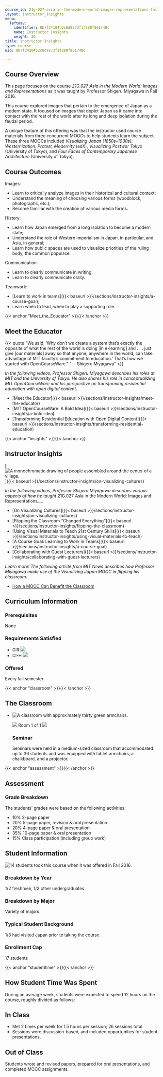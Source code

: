 ```yaml
---
course_id: 21g-027-asia-in-the-modern-world-images-representations-fall-2016
layout: instructor_insights
menu:
  leftnav:
    identifier: 8b7f24104b2c8d9273f1f280f861748c
    name: Instructor Insights
    weight: 30
title: Instructor Insights
type: course
uid: 8b7f24104b2c8d9273f1f280f861748c

---
```


Course Overview
---------------

This page focuses on the course _21G.027 Asia in the Modern World: Images and Representations_ as it was taught by Professor Shigeru Miyagawa in Fall 2016.

This course explored images that pertain to the emergence of Japan as a modern state. It focused on images that depict Japan as it came into contact with the rest of the world after its long and deep isolation during the feudal period.

A unique feature of this offering was that the instructor used course materials from three concurrent MOOCs to help students learn the subject. These three MOOCs included _Visualizing Japan (1850s–1930s): Westernization, Protest, Modernity_ (edX), _Visualizing Postwar Tokyo_ (University of Tokyo), and _Four Faces of Contemporary Japanese Architecture_ (University of Tokyo).

Course Outcomes
---------------

Images:

*   Learn to critically analyze images in their historical and cultural context;
*   Understand the meaning of choosing various forms (woodblock, photographs, etc.);
*   Become familiar with the creation of various media forms.

History:

*   Learn how Japan emerged from a long isolation to become a modern state;
*   Understand the role of Western imperialism in Japan, in particular, and Asia, in general;
*   Learn how public spaces are used to visualize priorities of the ruling body, the common populace.

Communication:

*   Learn to clearly communicate in writing;
*   Learn to clearly communicate orally.

Teamwork:

*   [Learn to work in teams]({{< baseurl >}}/sections/instructor-insights/a-course-goal);
*   Learn when to lead, when to play a supporting role.

{{< anchor "Meet_the_Educator" >}}{{< /anchor >}}

Meet the Educator
-----------------

{{< quote "We said, ‘Why don’t we create a system that’s exactly the opposite of what the rest of the world is doing [in e-learning] and . . . just give [our materials] away so that anyone, anywhere in the world, can take advantage of MIT faculty’s commitment to education.’ That’s how we started with OpenCourseWare." "— Shigeru Miyagawa" >}}

_In the following videos, Professor Shigeru Miyagawa describes his roles at MIT and the University of Tokyo. He also shares his role in conceptualizing MIT OpenCourseWare and his perspective on transforming residential education with open digital content._

*   [Meet the Educator]({{< baseurl >}}/sections/instructor-insights/meet-the-educator)
*   [MIT OpenCourseWare: A Bold Idea]({{< baseurl >}}/sections/instructor-insights/a-bold-idea)
*   [Transforming Residential Education with Open Digital Content]({{< baseurl >}}/sections/instructor-insights/transforming-residential-education)

{{< anchor "insights" >}}{{< /anchor >}}

Instructor Insights
-------------------

[![A monochromatic drawing of people assembled around the center of a village.](/coursemedia/21g-027-asia-in-the-modern-world-images-representations-fall-2016/e88a71cd3a9ba7a08c159ecd9d42fe9a_video_still.jpg)]({{< baseurl >}}/sections/instructor-insights/on-visualizing-cultures)

_In the following videos, Professor Shigeru Miyagawa describes various aspects of how he taught_ 21G.027 Asia in the Modern World: Images and Representations_._

*   [On Visualizing Cultures]({{< baseurl >}}/sections/instructor-insights/on-visualizing-cultures)
*   [Flipping the Classroom “Changed Everything”]({{< baseurl >}}/sections/instructor-insights/flipping-the-classroom)
*   [Using Visual Materials to Teach 21st Century Skills]({{< baseurl >}}/sections/instructor-insights/using-visual-materials-to-teach)
*   [A Course Goal: Learning to Work in Teams]({{< baseurl >}}/sections/instructor-insights/a-course-goal)
*   [Collaborating with Guest Lecturers]({{< baseurl >}}/sections/instructor-insights/collaborating-with-guest-lecturers)

_Learn more! The following article from MIT News describes how Professor Miyagawa made use of the Visualizing Japan MOOC in flipping his classroom._

*   [How a MOOC Can Benefit the Classroom](http://news.mit.edu/2014/mooc-sees-its-greatest-impact-classroom-mit-1114)

Curriculum Information
----------------------

### Prerequisites

None

### Requirements Satisfied

*   GIR ![](/images/educator/icon-question-gir.png)
*   CI-H ![](/images/educator/icon-question-cih.png)

### Offered

Every fall semester

{{< anchor "classroom" >}}{{< /anchor >}}

The Classroom
-------------

*   ![A classroom with approximately thirty green armchairs.](/coursemedia/21g-027-asia-in-the-modern-world-images-representations-fall-2016/91c5620fc8f6bb0bcf18110bcecb63dc_14E-310-compressor.jpg)
    
    ![](/images/educator/classroom_prev_dim.png) Room 1 of 1 ![](/images/educator/classroom_next_dim.png)
    
    ### Seminar
    
    Seminars were held in a medium-sized classroom that accommodated up to 36 students and was equipped with tablet armchairs, a chalkboard, and a projector.
    

{{< anchor "assessment" >}}{{< /anchor >}}

Assessment
----------

### Grade Breakdown

The students' grades were based on the following activities:

- 10% 2-page paper
- 20% 5-page paper, revision & oral presentation
- 20% 4-page paper & oral presentation
- 35% 10-page paper & oral presentation
- 15% Class participation (including group work)

Student Information
-------------------

![14 students took this course when it was offered in Fall 2016.](/coursemedia/21g-027-asia-in-the-modern-world-images-representations-fall-2016/0546b657609531bda20ab86f564cdd4f_14.png)

### Breakdown by Year

1/2 freshmen, 1/2 other undergraduates

### Breakdown by Major

Variety of majors

### Typical Student Background

1/3 had visited Japan prior to taking the course

### Enrollment Cap

17 students

{{< anchor "studenttime" >}}{{< /anchor >}}

How Student Time Was Spent
--------------------------

During an average week, students were expected to spend 12 hours on the course, roughly divided as follows:

In Class
--------

*   Met 2 times per week for 1.5 hours per session; 26 sessions total.
*   Sessions were discussion-based, and included opportunities for student presentations.

Out of Class
------------

Students wrote and revised papers, prepared for oral presentations, and completed MOOC assignments.